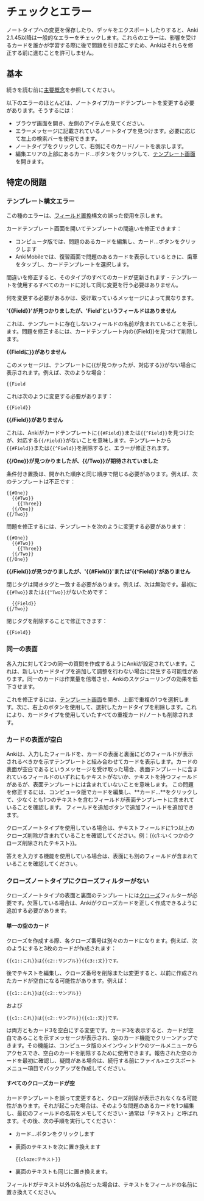 # チェックとエラー

<!-- toc -->

ノートタイプへの変更を保存したり、デッキをエクスポートしたりすると、Anki 2.1.45以降は一般的なエラーをチェックします。これらのエラーは、影響を受けるカードを誰かが学習する際に後で問題を引き起こすため、Ankiはそれらを修正する前に進むことを許可しません。

## 基本

続きを読む前に[主要概念](../getting-started.md#主要概念)を参照してください。

以下のエラーのほとんどは、ノートタイプ/カードテンプレートを変更する必要があります。そうするには：

- ブラウザ画面を開き、左側のアイテムを見てください。
- エラーメッセージに記載されているノートタイプを見つけます。必要に応じて左上の検索バーを使用できます。
- ノートタイプをクリックして、右側にそのカード/ノートを表示します。
- 編集エリアの上部にあるカード...ボタンをクリックして、[テンプレート画面](./intro.md#テンプレート画面)を開きます。

## 特定の問題

### テンプレート構文エラー

この種のエラーは、[フィールド置換](./fields.md)構文の誤った使用を示します。

カードテンプレート画面を開いてテンプレートの間違いを修正できます：

- コンピュータ版では、問題のあるカードを編集し、カード...ボタンをクリックします
- AnkiMobileでは、復習画面で問題のあるカードを表示しているときに、歯車をタップし、カードテンプレートを選択します。

間違いを修正すると、そのタイプのすべてのカードが更新されます - テンプレートを使用するすべてのカードに対して同じ変更を行う必要はありません。

何を変更する必要があるかは、受け取っているメッセージによって異なります。

**'{{Field}}'が見つかりましたが、'Field'というフィールドはありません**

これは、テンプレートに存在しないフィールドの名前が含まれていることを示します。問題を修正するには、カードテンプレート内の{{Field}}を見つけて削除します。

**{{Fieldに}}がありません**

このメッセージは、テンプレートに{{が見つかったが、対応する}}がない場合に表示されます。例えば、次のような場合：

```
{{Field
```

これは次のように変更する必要があります：

```
{{Field}}
```

**{{/Field}}がありません**

これは、Ankiがカードテンプレートに`{{#Field}}`または`{{^Field}}`を見つけたが、対応する`{{/Field}}`がないことを意味します。テンプレートから`{{#Field}}`または`{{^Field}}`を削除すると、エラーが修正されます。

**{{/One}}が見つかりましたが、{{/Two}}が期待されていました**

条件付き置換は、開かれた順序と同じ順序で閉じる必要があります。例えば、次のテンプレートは不正です：

```
{{#One}}
  {{#Two}}
    {{Three}}
  {{/One}}
{{/Two}}
```

問題を修正するには、テンプレートを次のように変更する必要があります：

```
{{#One}}
  {{#Two}}
    {{Three}}
  {{/Two}}
{{/One}}
```

**{{/Field}}が見つかりましたが、'{{#Field}}'または'{{^Field}}'がありません**

閉じタグは開きタグと一致する必要があります。例えば、次は無効です。最初に`{{#Two}}`または`{{^Two}}`がないためです：

```
  {{Field}}
{{/Two}}
```

閉じタグを削除することで修正できます：

```
{{Field}}
```

### 同一の表面

各入力に対して2つの同一の質問を作成するようにAnkiが設定されています。これは、新しいカードタイプを追加して調整を行わない場合に発生する可能性があります。同一のカードは作業量を倍増させ、Ankiのスケジューリングの効果を低下させます。

これを修正するには、[テンプレート画面](./intro.md#テンプレート画面)を開き、上部で重複の1つを選択します。次に、右上のボタンを使用して、選択したカードタイプを削除します。これにより、カードタイプを使用していたすべての重複カード/ノートも削除されます。

### カードの表面が空白

<div id="no-field-replacement-on-front-side" />

Ankiは、入力したフィールドを、カードの表面と裏面にどのフィールドが表示されるべきかを示すテンプレートと組み合わせてカードを表示します。カードの表面が空白であるというメッセージを受け取った場合、表面テンプレートに含まれているフィールドのいずれにもテキストがないか、テキストを持つフィールドがあるが、表面テンプレートには含まれていないことを意味します。
この問題を修正するには、コンピュータ版でカードを編集し、**カード...**をクリックして、少なくとも1つのテキストを含むフィールドが表面テンプレートに含まれていることを確認します。
フィールドを追加ボタンで追加フィールドを追加できます。

クローズノートタイプを使用している場合は、テキストフィールドに1つ以上のクローズ削除が含まれていることを確認してください。例：{{c1::いくつかのクローズ削除されたテキスト}}。

答えを入力する機能を使用している場合は、表面にも別のフィールドが含まれていることを確認してください。

### クローズノートタイプにクローズフィルターがない
<div id="no-cloze-filter-on-cloze-notetype" />

クローズノートタイプの表面と裏面のテンプレートには[クローズ](../editing.md#クローズ削除)フィルターが必要です。欠落している場合は、Ankiがクローズカードを正しく作成できるように追加する必要があります。

#### 単一の空のカード

クローズを作成する際、各クローズ番号は別々のカードになります。例えば、次のようにすると3枚のカードが作成されます：

```
{{c1::これ}}は{{c2::サンプル}}{{c3::文}}です。
```

後でテキストを編集し、クローズ番号を削除または変更すると、以前に作成されたカードが空白になる可能性があります。例えば：

```
{{c1::これ}}は{{c2::サンプル}}
```

および

```
{{c1::これ}}は{{c2::サンプル}}{{c1::文}}です。
```

は両方ともカード3を空白にする変更です。カード3を表示すると、カードが空白であることを示すメッセージが表示され、空のカード機能でクリーンアップできます。その機能は、コンピュータ版のメインウィンドウのツールメニューからアクセスでき、空白のカードを削除するために使用できます。報告された空のカードを最初に確認し、疑問がある場合は、続行する前にファイル>エクスポートメニュー項目でバックアップを作成してください。

#### すべてのクローズカードが空

カードテンプレートを誤って変更すると、クローズ削除が表示されなくなる可能性があります。それが起こった場合は、そのような問題のあるカードを1つ編集し、最初のフィールドの名前をメモしてください - 通常は「テキスト」と呼ばれます。その後、次の手順を実行してください：

- カード...ボタンをクリックします
- 表面のテキストを次に置き換えます

  ```
  {{cloze:テキスト}}
  ```

- 裏面のテキストも同じに置き換えます。

フィールドがテキスト以外の名前だった場合は、テキストをフィールドの名前に置き換えてください。